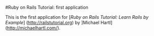 #Ruby on Rails Tutorial: first application

This is the first application for 
[*Ruby on Rails Tutorial: Learn Rails by Example*]
(http://railstutorial.org)
by ]Michael Hartl](http://michaelhartl.com/).